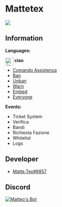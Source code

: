 # Mattetex
![](https://komarev.com/ghpvc/?username=mattetex&color=green)
## Information

**Languages:**

 <a href="https://www.lua.org/" target="_blank"> <img align="left" alt="JavaScript" width="26px" src="https://upload.wikimedia.org/wikipedia/commons/thumb/9/99/      Unofficial_JavaScript_logo_2.svg/640px-Unofficial_JavaScript_logo_2.svg.png"/> </a>








**ciao**


* [Comando Assistenza](https://github.com/mattetex/matteosbot/blob/main/commands/help/assistenza2.js)
* [Ban](https://github.com/mattetex/matteosbot/blob/main/commands/moderazione/ban.js)
* [Unban](https://github.com/mattetex/matteosbot/blob/main/commands/moderazione/unban.js)
* [Warn](https://github.com/mattetex/matteosbot/blob/main/commands/moderazione/00warn.js)
* [Embed](https://github.com/mattetex/matteosbot/blob/main/commands/comandiDiTesto/00embed.js)
* [Everyone](https://github.com/mattetex/matteosbot/blob/main/commands/comandiDiTesto/everyone.js)

**Events:**

* Ticket System
* Verifica
* Bandi
* Richiesta Fazione
* Whitelist
* Logs

## Developer

* [Matte.Tex#8857](https://matte-tex-web.000webhostapp.com/)

## Discord

<a href="https://discord.gg/jUaqPgQUEX" target="_blank"><img src="https://i.imgur.com/S4WoOw9.png" alt="Matteo's Bot" style="height: auto !important;width: auto !important;" ></a>
